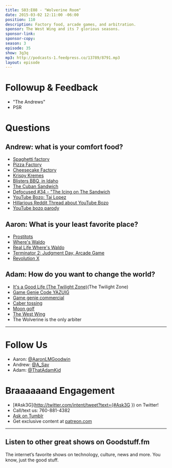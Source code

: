 ```yaml
---
title: S03:E08 - "Wolverine Room"
date: 2015-03-02 12:11:00 -06:00
position: 110
description: Factory food, arcade games, and arbitration.
sponsor: The West Wing and its 7 glorious seasons.
sponsor-link: 
sponsor-copy: 
season: 3
episode: 35
show: 3g3q
mp3: http://podcasts-1.feedpress.co/13789/8791.mp3
layout: episode
---
```


# Followup & Feedback
- "The Andrews"
- PSR

# Questions

## Andrew: what is your comfort food?
- [Spaghetti factory](http://www.osf.com/)
- [Pizza Factory](http://pizzafactory.com/)
- [Cheesecake Factory](http://www.thecheesecakefactory.com/)
- [Krispy Kremes](http://www.krispykreme.com/)
- [Blisters BBQ, in Idaho](https://www.facebook.com/blistersbbq)
- [The Cuban Sandwich](http://en.wikipedia.org/wiki/Cuban_sandwich)
- [Defocused #34 - "The Icing on The Sandwich](http://defocused.co/defocused/ep-34-the-icing-on-the-sandwich.html)
- [YouTube Bozo: Tai Lopez](https://www.youtube.com/user/tailopezofficial/featured?spfreload=10)
- [Hillarious Reddit Thread about YouTube Bozo](http://www.reddit.com/r/OutOfTheLoop/comments/2v93u7/who_is_this_guy_that_just_bought_a_new/)
- [YouTube bozo parody](http://youtu.be/z5Jxe3XHCEk)

## Aaron: What is your least favorite place?
- [Prostitots](http://www.urbandictionary.com/define.php?term=Prostitot)
- [Where's Waldo](http://en.wikipedia.org/wiki/Where's_Wally%3F)
- [Real Life Where's Waldo](http://imgur.com/a/Mi9p7)
- [Terminator 2: Judgment Day, Arcade Game](http://en.wikipedia.org/wiki/Terminator_2:_Judgment_Day_(arcade_game))
- [Revolution X](http://en.wikipedia.org/wiki/Revolution_X)

## Adam: How do you want to change the world?
- [It's a Good Life (The Twilight Zone)](http://en.wikipedia.org/wiki/It's_a_Good_Life_(The_Twilight_Zone))(The Twilight Zone)
- [Game Genie Code YAZUIG](http://www.gamegenie.com/cheats/gamegenie/nes/super_mario_bros.html)
- [Game genie commercial](http://www.youtube.com/watch?v=kiu4DymYjX8)
- [Caber tossing](http://en.wikipedia.org/wiki/Caber_toss)
- [Moon golf](http://www.moongolfclub.com/)
- [The West Wing](http://www.imdb.com/title/tt0200276/)
- The Wolverine is the only arbiter

***

# Follow Us

* Aaron: [@AaronLMGoodwin](http://twitter.com/aaronlmgoodwin)
* Andrew: [@A_Sav](http://twitter.com/a_sav)
* Adam: [@ThatAdamKid](http://twitter.com/thatadamkid)

# Braaaaaand Engagement

* [#Ask3G](http://twitter.com/intent/tweet?text={#Ask3G }) on Twitter!
* Call/text us: 760-881-4382
* [Ask on Tumblr](http://3g3q.co/ask)
* Get exclusive content at [patreon.com](http://www.patreon.com/3g3q)

---

## Listen to other great shows on Goodstuff.fm

The internet’s favorite shows on technology, culture, news and more. You know, just the good stuff.
